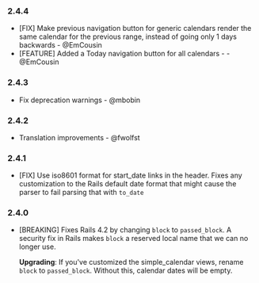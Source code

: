 ### 2.4.4

* [FIX] Make previous navigation button for generic calendars render the same calendar for the previous range, instead of going only 1 days backwards - @EmCousin
* [FEATURE] Added a Today navigation button for all calendars - - @EmCousin

### 2.4.3

* Fix deprecation warnings - @mbobin

### 2.4.2

* Translation improvements - @fwolfst

### 2.4.1

* [FIX] Use iso8601 format for start_date links in the header. Fixes any
  customization to the Rails default date format that might cause the
  parser to fail parsing that with `to_date`

### 2.4.0

* [BREAKING] Fixes Rails 4.2 by changing `block` to `passed_block`. A
  security fix in Rails makes `block` a reserved local name that we can
  no longer use.

  **Upgrading**: If you've customized the simple_calendar views, rename
  `block` to `passed_block`. Without this, calendar dates will be empty.
